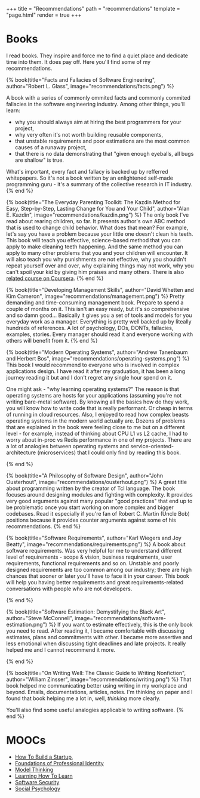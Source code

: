 +++
title = "Recommendations"
path = "recommendations"
template = "page.html"
render = true
+++

# Books

I read books. They inspire and force me to find a quiet place and dedicate time into them. It does pay off. Here you'll find some of my recommendations. 

{% book(title="Facts and Fallacies of Software Engineering", author="Robert L. Glass", image="recommendations/facts.png") %}

A book with a series of commonly ommited facts and commonly commited fallacies in the software engineering industry. Among other things, you'll learn:
  * why you should always aim at hiring the best programmers for your project,
  * why very often it's not worth building reusable components,
  * that unstable requirements and poor estimations are the most common causes of a runaway project,
  * that there is no data demonstrating that "given enough eyeballs, all bugs are shallow" is true.

What's important, every fact and fallacy is backed up by refferred whitepapers. So it's not a book written by an enlightened self-made programming guru - it's a summary of the collective research in IT industry.
{% end %}

{% book(title="The Everyday Parenting Toolkit: The Kazdin Method for Easy, Step-by-Step, Lasting Change for You and Your Child", author="Alan E. Kazdin", image="recommendations/kazdin.png") %}
The only book I've read about rearing children, so far. It presents author's own ABC method that is used to change child behavior. What does that mean? For example, let's say you have a problem because your little one doesn't clean his teeth. This book will teach you effective, science-based method that you can apply to make cleaning teeth happening. And the same method you can apply to many other problems that you and your children will encounter. It will also teach you why punishments are not effective, why you shouldn't repeat yourself over and over, why explaining things may not work, why you can't spoil your kid by giving him praises and many others. There is also [related course on Coursera](https://www.coursera.org/learn/everyday-parenting).
{% end %}

{% book(title="Developing Management Skills", author="David Whetten and Kim Cameron", image="recommendations/management.png") %}
Pretty demanding and time-consuming management book. Prepare to spend a couple of months on it. This isn't an easy ready, but it's so comprehensive and so damn good... Basically it gives you a set of tools and models for you everyday work as a manager. Everything is pretty well backed up by liteally hundreds of references. A lot of psychology, DOs, DONTs, fallacies, examples, stories. Every manager should read it and everyone working with others will benefit from it. 
{% end %}

{% book(title="Modern Operating Systems", author="Andrew Tanenbaum and Herbert Bos", image="recommendations/operating-systems.png") %}
This book I would recommend to everyone who is involved in complex applications design. I have read it after my graduation, it has been a long journey reading it but and I don't regret any single hour spend on it.

One might ask - "why learning operating systems?" The reason is that operating systems are hosts for your applications (assuming you're not writing bare-metal software). By knowing all the basics how do they work, you will know how to write code that is really performant. Or cheap in terms of running in cloud resources. Also, I enjoyed to read how complex beasts operating systems in the modern world actually are. Dozens of problems that are explained in the book were feeling close to me but on a different level - for example, instead of thinking about CPU L1 vs L2 cache, I had to worry about in-proc vs Redis performance in one of my projects. There are a lot of analogies between operating systems and service-oriented-architecture (microservices) that I could only find by reading this book.

{% end %}

{% book(title="A Philosophy of Software Design", author="John Ousterhout", image="recommendations/ousterhout.png") %}
A great title about programming written by the creator of Tcl language. The book focuses around designing modules and fighting with complexity. It provides very good arguments against many popular "good practices" that end up to be problematic once you start working on more complex and bigger codebases. Read it especially if you're fan of Robert C. Martin (Uncle Bob) positions because it provides counter arguments against some of his recommendations.
{% end %}

{% book(title="Software Requirements", author="Karl Wiegers and Joy Beatty", image="recommendations/requirements.png") %}
A book about software requirements. Was very helpful for me to understand different level of requirements - scope & vision, business requirements, user requirements, functional requirements and so on. Unstable and poorly designed requirements are too common among our industry; there are high chances that sooner or later you'll have to face it in your career. This book will help you having better requirements and great requirements-related conversations with people who are not developers.

{% end %}

{% book(title="Software Estimation: Demystifying the Black Art", author="Steve McConnell", image="recommendations/software-estimation.png") %}
If you want to estimate effectively, this is the only book you need to read. After reading it, I became comfortable with discussing estimates, plans and commitments with other. I became more assertive and less emotional when discussing tight deadlines and late projects. It really helped me and I cannot recommend it more. 

{% end %}

{% book(title="On Writing Well: The Classic Guide to Writing Nonfiction", author="William Zinsser", image="recommendations/writing.png") %}
That book helped me communicating better using writing in my workplace and beyond. Emails, documentations, articles, notes. I'm thinking on paper and I found that book helping me a lot in, well, *thinking* more clearly.

You'll also find some useful analogies applicable to writing software.
{% end %}


# MOOCs

  - [How To Build a Startup](https://www.udacity.com/course/how-to-build-a-startup--ep245),
  - [Foundations of Professional Identity](https://www.coursera.org/learn/professional-identity)
  - [Model Thinking](https://www.coursera.org/learn/model-thinking)
  - [Learning How To Learn](https://www.coursera.org/learn/learning-how-to-learn)
  - [Software Security](https://www.coursera.org/learn/software-security)
  - [Social Psychology](https://www.coursera.org/learn/social-psychology)
